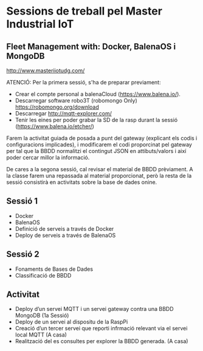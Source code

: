 # Sessions de treball pel Master Industrial IoT
## Fleet Management with: Docker, BalenaOS i MongoDB

http://www.masteriiotudg.com/

ATENCIÓ: 
Per la primera sessió, s'ha de preparar previament:
- Crear el compte personal a balenaCloud (https://www.balena.io/).
- Descarregar software robo3T (robomongo Only) https://robomongo.org/download
- Descarregar http://mqtt-explorer.com/
- Tenir les eines per poder grabar la SD de la rasp durant la sessió (https://www.balena.io/etcher/)

Farem la activitat guiada de posada a punt del gateway (explicant els codis i configuracions implicades), i modificarem el codi proporcinat pel gateway per tal que la BBDD normalitzi el contingut JSON en attibuts/valors i així poder cercar millor la informació.

De cares a la segona sessió, cal revisar el material de BBDD prèviament. A la classe farem una repassada al material proporcionat, però la resta de la sessió consistirà en activitats sobre la base de dades onine. 

## Sessió 1 
- Docker
- BalenaOS
- Definició de serveis a través de Docker
- Deploy de serveis a través de BalenaOS

## Sessió 2 
- Fonaments de Bases de Dades
- Classificació de BBDD

## Activitat 
- Deploy d’un servei MQTT i un servei gateway contra una BBDD MongoDB (1a Sessió)
- Deploy de un servei al dispositu de la RaspPi
- Creació d’un tercer servei que reporti infrmació relevant via el servei local MQTT (A casa)
- Realització del es consultes per explorer la BBDD generada.  (A casa)
